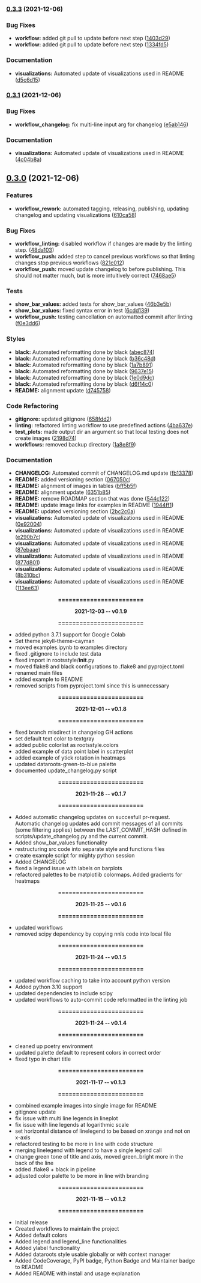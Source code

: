 ### [0.3.3](https://github.com/datarootsio/rootsstyle/compare/v0.3.2...v0.3.3) (2021-12-06)


### Bug Fixes

* **workflow:** added git pull to update before next step ([1403d29](https://github.com/datarootsio/rootsstyle/commit/1403d2962f90bd1c6c52480d098f102451a15c98))
* **workflow:** added git pull to update before next step ([1334fd5](https://github.com/datarootsio/rootsstyle/commit/1334fd58ec4a1c90f9ef3d5af54c112ab2e898d8))


### Documentation

* **visualizations:** Automated update of visualizations used in README ([d5c6d15](https://github.com/datarootsio/rootsstyle/commit/d5c6d15f08540b81a38119fcb20d3416ff301c4d))


### [0.3.1](https://github.com/datarootsio/rootsstyle/compare/v0.3.0...v0.3.1) (2021-12-06)


### Bug Fixes

* **workflow_changelog:** fix multi-line input arg for changelog ([e5ab146](https://github.com/datarootsio/rootsstyle/commit/e5ab146eb0db0a92885ce59fc6481cfa62ec8bab))


### Documentation

* **visualizations:** Automated update of visualizations used in README ([4c04b8a](https://github.com/datarootsio/rootsstyle/commit/4c04b8aa3dd83b26a07b6c965bceb114250f50c5))


## [0.3.0](https://github.com/datarootsio/rootsstyle/compare/v0.2.4...v0.3.0) (2021-12-06)
  
  
  ### Features
  
  * **workflow_rework:** automated tagging, releasing, publishing, updating changelog and updating visualizations ([610ca58](https://github.com/datarootsio/rootsstyle/commit/610ca58b4ef98faee6d253e0192b20c1db838801))
  
  
  ### Bug Fixes
  
  * **workflow_linting:** disabled workflow if changes are made by the linting step. ([48da103](https://github.com/datarootsio/rootsstyle/commit/48da103587b9ddaecbafc1bea7f75cee98629865))
  * **workflow_push:** added step to cancel previous workflows so that linting changes stop previous workflows ([821c012](https://github.com/datarootsio/rootsstyle/commit/821c012e44d2b0f73d58cb32be6ca7f4d15a1284))
  * **workflow_push:** moved update changelog to before publishing. This should not matter much, but is more intuitively correct ([7468ae5](https://github.com/datarootsio/rootsstyle/commit/7468ae5d5c4247683533c452b139cfe3ab198156))
  
  
  ### Tests
  
  * **show_bar_values:** added tests for show_bar_values ([46b3e5b](https://github.com/datarootsio/rootsstyle/commit/46b3e5b996df259381b1fbce551b992671afc4fd))
  * **show_bar_values:** fixed syntax error in test ([6cdd139](https://github.com/datarootsio/rootsstyle/commit/6cdd1392020273325bf88b3bd69cabb41dffd549))
  * **workflow_push:** testing cancellation on automatted commit after linting ([f0e3dd6](https://github.com/datarootsio/rootsstyle/commit/f0e3dd6b9e16d3ae79f577712b8af38a433c7abf))
  
  
  ### Styles
  
  * **black:** Automated reformatting done by black ([abec874](https://github.com/datarootsio/rootsstyle/commit/abec87446b185fbab117b8127c6a0679e74fd856))
  * **black:** Automated reformatting done by black ([b36c48d](https://github.com/datarootsio/rootsstyle/commit/b36c48ddbf9b9477f98e6eb6e2b8d466fc0ac2b3))
  * **black:** Automated reformatting done by black ([1a7b891](https://github.com/datarootsio/rootsstyle/commit/1a7b891751953b0a278cbfaac719b630fd379ad3))
  * **black:** Automated reformatting done by black ([9637e15](https://github.com/datarootsio/rootsstyle/commit/9637e159b24c20afacb69e0c4462e19a4332ad2f))
  * **black:** Automated reformatting done by black ([1e0d9dc](https://github.com/datarootsio/rootsstyle/commit/1e0d9dcb2d83603612fc87559fdb4e1d6bb7ab4a))
  * **black:** Automated reformatting done by black ([d6f14c0](https://github.com/datarootsio/rootsstyle/commit/d6f14c0f9f1a20e23ad7c5394f003964136fa4f5))
  * **README:** alignment update ([d745758](https://github.com/datarootsio/rootsstyle/commit/d745758738268e89f514bdc03f60f0697e9173d2))
  
  
  ### Code Refactoring
  
  * **gitignore:** updated gitignore ([658fdd2](https://github.com/datarootsio/rootsstyle/commit/658fdd2e500e70f12edbe9381119f1836f1b1301))
  * **linting:** refactored linting workflow to use predefined actions ([4ba637e](https://github.com/datarootsio/rootsstyle/commit/4ba637e3bf8b1c02622e970f77436243127e754a))
  * **test_plots:** made output dir an argument so that local testing does not create images ([2198d74](https://github.com/datarootsio/rootsstyle/commit/2198d74f5190244d62f9608b22ed4e9757dff5a6))
  * **workflows:** removed backup directory ([1a8e8f9](https://github.com/datarootsio/rootsstyle/commit/1a8e8f9864c0ba7a10c7a5d4dc8e9cd12e6476d5))
  
  
  ### Documentation
  
  * **CHANGELOG:** Automated commit of CHANGELOG.md update ([fb13378](https://github.com/datarootsio/rootsstyle/commit/fb133784c63407a7e352d0af3e0b5f74c3b28b36))
  * **README:** added versioning section ([067050c](https://github.com/datarootsio/rootsstyle/commit/067050c6da28b8d82bb4372b142e3807cb0a7f4d))
  * **README:** alignment of images in tables ([bff5b5f](https://github.com/datarootsio/rootsstyle/commit/bff5b5f7ad821f05c150296ebff30f41cbb6850f))
  * **README:** alignment update ([6351b85](https://github.com/datarootsio/rootsstyle/commit/6351b85b036b3315637afa3ad9c90d49dbb6b61f))
  * **README:** remove ROADMAP section that was done ([544c122](https://github.com/datarootsio/rootsstyle/commit/544c122707d48efd3900700a9696840c1b44472b))
  * **README:** update image links for examples in README ([1944ff1](https://github.com/datarootsio/rootsstyle/commit/1944ff1da8395c66e7556c9ad6794b882ad5346c))
  * **README:** updated versioning section ([2bc2c0a](https://github.com/datarootsio/rootsstyle/commit/2bc2c0a800bf0efd2427ed4dbcf50ba9a946535c))
  * **visualizations:** Automated update of visualizations used in README ([0e92004](https://github.com/datarootsio/rootsstyle/commit/0e920046267f350af146532c9529725424fa7185))
  * **visualizations:** Automated update of visualizations used in README ([e290b7c](https://github.com/datarootsio/rootsstyle/commit/e290b7c77e7b7995802f0929ce3c3a455ea6a002))
  * **visualizations:** Automated update of visualizations used in README ([87ebaae](https://github.com/datarootsio/rootsstyle/commit/87ebaaec81d81329a8aac7e1577a5435796a5969))
  * **visualizations:** Automated update of visualizations used in README ([877d801](https://github.com/datarootsio/rootsstyle/commit/877d801e39f3a8bfaa364e1398c1ddcaa6176169))
  * **visualizations:** Automated update of visualizations used in README ([8b310bc](https://github.com/datarootsio/rootsstyle/commit/8b310bc9bbdd0a2cc3e3b92a290be410a2425e05))
  * **visualizations:** Automated update of visualizations used in README ([113ee63](https://github.com/datarootsio/rootsstyle/commit/113ee63be71527cb12ac82db25e58b39aa43e874))
  
  


<div align=center>
            <b>
            <p>========================</p>
            <p>2021-12-03   --   v0.1.9</p>
            <p>========================</p>
            </b>
        </div>

- added python 3.7.1 support for Google Colab
- Set theme jekyll-theme-cayman
- moved examples.ipynb to examples directory
- fixed .gitignore to include test data
- fixed import in rootsstyle/__init__.py
- moved flake8 and black configurations to .flake8 and pyproject.toml
- renamed main files
- added example to README
- removed scripts from pyproject.toml since this is unnecessary
<div align=center>
            <b>
            <p>========================</p>
            <p>2021-12-01   --   v0.1.8</p>
            <p>========================</p>
            </b>
        </div>
        
- fixed branch misdirect in changelog GH actions
- set default text color to textgray
- added public colorlist as rootsstyle.colors
- added example of data point label in scatterplot
- added example of ytick rotation in heatmaps
- updated dataroots-green-to-blue palette
- documented update_changelog.py script
<div align=center>
            <b>
            <p>========================</p>
            <p>2021-11-26   --   v0.1.7</p>
            <p>========================</p>
            </b>
        </div>

- Added automatic changelog updates on succesfull pr-request. Automatic changelog updates add commit messages of all commits (some filtering applies) between the LAST_COMMIT_HASH defined in scripts/update_changelog.py and the current commit.
- Added show_bar_values functionality
- restructuring src code into separate style and functions files
- create example script for mighty python session
- Added CHANGELOG
- fixed a legend issue with labels on barplots
- refactored palettes to be matplotlib colormaps. Added gradients for heatmaps
<div align=center>
            <b>
            <p>========================</p>
            <p>2021-11-25   --   v0.1.6</p>
            <p>========================</p>
            </b>
        </div>

- updated workflows
- removed scipy dependency by copying nnls code into local file
<div align=center>
            <b>
            <p>========================</p>
            <p>2021-11-24   --   v0.1.5</p>
            <p>========================</p>
            </b>
        </div>

- updated workflow caching to take into account python version
- Added python 3.10 support
- updated dependencies to include scipy
- updated workflows to auto-commit code reformatted in the linting job
<div align=center>
            <b>
            <p>========================</p>
            <p>2021-11-24   --   v0.1.4</p>
            <p>========================</p>
            </b>
        </div>

- cleaned up poetry environment
- updated palette default to represent colors in correct order
- fixed typo in chart title
<div align=center>
            <b>
            <p>========================</p>
            <p>2021-11-17   --   v0.1.3</p>
            <p>========================</p>
            </b>
        </div>

- combined example images into single image for README
- gitignore update
- fix issue with multi line legends in lineplot
- fix issue with line legends at logarithmic scale
- set horizontal distance of linelegend to be based on xrange and not on x-axis
- refactored testing to be more in line with code structure
- merging linelegend with legend to have a single legend call
- change green tone of title and axis, moved green_bright more in the back of the line
- added .flake8 + black in pipeline
- adjusted color palette to be more in line with branding
<div align=center>
            <b>
            <p>========================</p>
            <p>2021-11-15   --   v0.1.2</p>
            <p>========================</p>
            </b>
        </div>

- Initial release
- Created workflows to maintain the project
- Added default colors
- Added legend and legend_line functionalities
- Added ylabel functionality
- Added dataroots style usable globally or with context manager
- Added CodeCoverage, PyPI badge, Python Badge and Maintainer badge to README
- Added README with install and usage explanation
